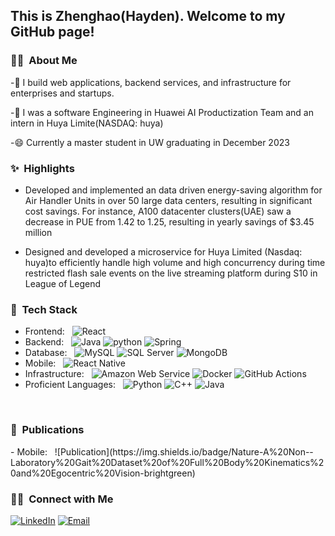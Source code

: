 <h2> This is Zhenghao(Hayden). Welcome to my GitHub page!</h2>

<h3>👨‍💻 &nbsp;About Me</h3>

-🌱 I build web applications, backend services, and infrastructure for enterprises and startups.

-🔭 I was a software Engineering in Huawei AI Productization Team and an intern in Huya Limite(NASDAQ: huya) 

-😄 Currently a master student in UW graduating in December 2023

<h3>✨ &nbsp;Highlights</h3>

* Developed and implemented an data driven energy-saving algorithm for Air Handler Units in over 50 large data centers, resulting 
in significant cost savings. For instance, A100 datacenter clusters(UAE) saw a decrease in PUE from 1.42 to 1.25, resulting in 
yearly savings of $3.45 million

* Designed and developed a microservice for Huya Limited (Nasdaq: huya)to efficiently handle high volume and high concurrency during time restricted flash sale events on the live streaming platform during S10 in League of Legend


<h3>🥞 &nbsp;Tech Stack</h3>

- Frontend: &nbsp;
  ![React](https://img.shields.io/badge/-React-333333?style=flat&logo=react)
- Backend: &nbsp;
  ![Java](https://img.shields.io/badge/-Java.js-333333?style=flat)
  ![python](https://img.shields.io/badge/-Python-333333?style=flat&logo=python&logoColor=magenta)
  ![Spring](https://img.shields.io/badge/-Spring-333333?style=flat&logo=spring)
- Database: &nbsp;
  ![MySQL](https://img.shields.io/badge/-MySQL-333333?style=flat&logo=mysql)
  ![SQL Server](https://img.shields.io/badge/-SQL%20Server-333333?style=flat&logo=microsoft-sql-server&logoColor=red)
  ![MongoDB](https://img.shields.io/badge/-MongoDB-333333?style=flat&logo=mongodb)
- Mobile: &nbsp;
  ![React Native](https://img.shields.io/badge/-React%20Native-333333?style=flat&logo=react)
- Infrastructure: &nbsp;
  ![Amazon Web Service](https://img.shields.io/badge/-Amazon%20Web%20Services-333333?style=flat&logo=amazon)
  ![Docker](https://img.shields.io/badge/-Docker-333333?style=flat&logo=docker)
  ![GitHub Actions](https://img.shields.io/badge/-GitHub%20Actions-333333?style=flat&logo=github)
- Proficient Languages: &nbsp;
  ![Python](https://img.shields.io/badge/-Python-333333?style=flat&logo=python)
  ![C++](https://img.shields.io/badge/-C++-333333?style=flat&logo=C++)
  ![Java](https://img.shields.io/badge/-Java-333333?style=flat&logo=java&logoColor=orange)
<br/>
<h3>👋 &nbsp;Publications</h3>
- Mobile: &nbsp;
  ![Publication](https://img.shields.io/badge/Nature-A%20Non--Laboratory%20Gait%20Dataset%20of%20Full%20Body%20Kinematics%20and%20Egocentric%20Vision-brightgreen)

<br/>

<h3> 🤝🏻 &nbsp;Connect with Me </h3>

<p align="center">

<a href="[https://www.linkedin.com/in/zhenghaoguo/](https://www.linkedin.com/in/zhenghao-guo-27655b15a/)](https://www.linkedin.com/in/zhenghao-guo-27655b15a/)"><img alt="LinkedIn" src="https://img.shields.io/badge/LinkedIn-linkedin.com/in/zhenghaoguo-blue?style=flat-square&logo=linkedin"></a>
<a href="https://mail.google.com/mail/u/0/?view=cm&fs=1&tf=1&to=zhenghaoguo22@gmail.com"><img alt="Email" src="https://img.shields.io/badge/Email-zhenghaoguo22@gmail.com-red?style=flat-square&logo=gmail"></a>
</p>

